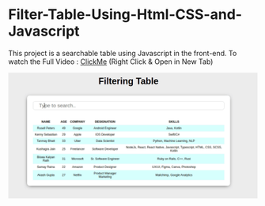 # Filter-Table-Using-Html-CSS-and-Javascript

This project is a searchable table using Javascript in the front-end. To watch the Full Video : <a href="https://youtu.be/uDsp_wYfe8c" target="_blank" >ClickMe</a> (Right Click & Open in New Tab)

<img src="img/Filter_Table.gif">


